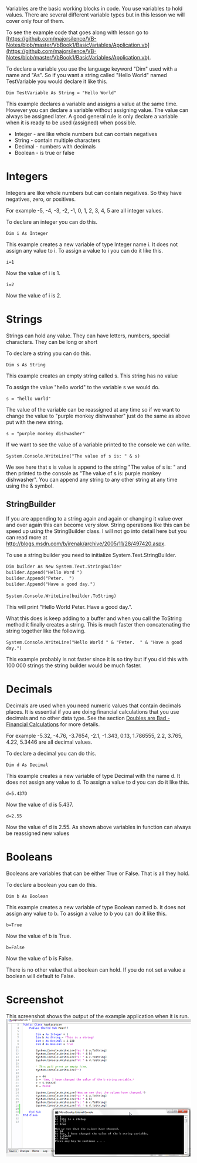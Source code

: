Variables are the basic working blocks in code.  You use variables to hold values.  There are several different variable types but in this lesson we will cover only four of them.

To see the example code that goes along with lesson go to [https://github.com/majorsilence/VB-Notes/blob/master/VbBook1/BasicVariables/Application.vb](https://github.com/majorsilence/VB-Notes/blob/master/VbBook1/BasicVariables/Application.vb).

To declare a variable you use the language keyword "Dim" used with a name and "As".  So if you want a string called "Hello World" named TestVariable you would declare it like this.

```vb.net
Dim TestVariable As String = "Hello World"
```

This example declares a variable and assigns a value at the same time.  However you can declare a variable without assigning value.  The value can always be assigned later.  A good general rule is only declare a variable when it is ready to be used (assigned) when possible.

* Integer - are like whole numbers but can contain negatives
* String - contain multiple characters
* Decimal - numbers with decimals
* Boolean - is true or false

# Integers
Integers are like whole numbers but can contain negatives.  So they have negatives, zero, or positives.

For example -5, -4, -3, -2, -1, 0, 1, 2, 3, 4, 5 are all integer values.  

To declare an integer you can do this.

```vb.net
Dim i As Integer
```
This example creates a new variable of type Integer name i.  It does not assign any value to i.  To assign a value to i you can do it like this.

```vb.net
i=1
```
Now the value of i is 1.

```vb.net
i=2
```
Now the value of i is 2.

# Strings
Strings can hold any value.  They can have letters, numbers, special characters.  They can be long or short

To declare a string you can do this.

```vb.net
Dim s As String
```
This example creates an empty string called s.  This string has no value

To assign the value "hello world" to the variable s we would do.
```vb.net
s = "hello world"
```

The value of the variable can be reassigned at any time so if we want to change the value to "purple monkey dishwasher" just do the same as above put with the new string.

```vb.net
s = "purple monkey dishwasher"
```

If we want to see the value of a variable printed to the console we can write.
```vb.net
System.Console.WriteLine("The value of s is: " & s)
```

We see here that s is value is append to the string "The value of s is: " and then printed to the console as "The value of s is: purple monkey dishwasher".  You can append any string to any other string at any time using the & symbol.

## StringBuilder
If you are appending to a string again and again or changing it value over and over again this can become very slow.  String operations like this can be speed up using the StringBuilder class.  I will not go into detail here but you can read more at http://blogs.msdn.com/b/irenak/archive/2005/11/28/497420.aspx.

To use a string builder you need to initialize System.Text.StringBuilder.

```vb.net
Dim builder As New System.Text.StringBuilder
builder.Append("Hello Word ")
builder.Append("Peter.  ")
builder.Append("Have a good day.")

System.Console.WriteLine(builder.ToString)
```

This will print "Hello World Peter.  Have a good day.".

What this does is keep adding to a buffer and when you call the ToString method it finally creates a string.   This is much faster then concatenating the string together like the following.

```
System.Console.WriteLine("Hello World " & "Peter.  " & "Have a good day.")
```

This example probably is not faster since it is so tiny but if you did this with 100 000 strings the string builder would be much faster.

# Decimals
Decimals are used when you need numeric values that contain decimals places.  It is essential if you are doing financial calculations that you use decimals and no other data type.  See the section [Doubles are Bad - Financial Calculations](https://github.com/majorsilence/VB-Notes/wiki/Doubles-are-Bad) for more details.

For example -5.32, -4.76, -3.7654, -2.1, -1.343, 0.13, 1.786555, 2.2, 3.765, 4.22, 5.3446 are all decimal values.  

To declare a decimal you can do this.

```vb.net
Dim d As Decimal
```
This example creates a new variable of type Decimal with the name d.  It does not assign any value to d.  To assign a value to d you can do it like this.

```vb.net
d=5.437D
```
Now the value of d is 5.437.

```vb.net
d=2.55
```
Now the value of d is 2.55.  As shown above variables in function can always be reassigned new values

# Booleans
Booleans are variables that can be either True or False.  That is all they hold.

To declare a boolean you can do this.

```vb.net
Dim b As Boolean
```
This example creates a new variable of type Boolean named b.  It does not assign any value to b.  To assign a value to b you can do it like this.

```vb.net
b=True
```
Now the value of b is True.

```vb.net
b=False
```
Now the value of b is False.

There is no other value that a boolean can hold.  If you do not set a value a boolean will default to False.

# Screenshot

This screenshot shows the output of the example application when it is run.
![Basic variable example application](images/BasicVariablesApplication.png)
